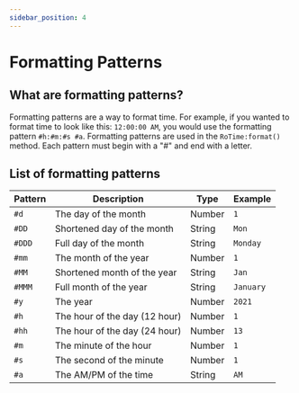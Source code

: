 ```yaml
---
sidebar_position: 4
---
```


# Formatting Patterns

## What are formatting patterns?
Formatting patterns are a way to format time. For example, if you wanted to format time to look like this: `12:00:00 AM`, you would use the formatting pattern `#h:#m:#s #a`. Formatting patterns are used in the `RoTime:format()` method. Each pattern must begin with a "#" and end with a letter.

## List of formatting patterns
| Pattern | Description | Type | Example |
| --- | --- | --- | --- |
| `#d` | The day of the month | Number | `1` |
| `#DD` | Shortened day of the month | String | `Mon` |
| `#DDD` | Full day of the month | String | `Monday` |
| `#mm` | The month of the year | Number | `1` |
| `#MM` | Shortened month of the year | String | `Jan` |
| `#MMM` | Full month of the year | String | `January` |
| `#y` | The year | Number | `2021` |
| `#h` | The hour of the day (12 hour) | Number | `1` |
| `#hh` | The hour of the day (24 hour) | Number | `13` |
| `#m` | The minute of the hour | Number | `1` |
| `#s` | The second of the minute | Number | `1` |
| `#a` | The AM/PM of the time | String | `AM` |